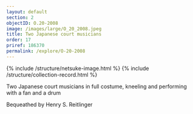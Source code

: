 ```yaml
---
layout: default
section: 2
objectID: O.20-2008
image: /images/large/O_20_2008.jpeg
title: Two Japanese court musicians
order: 17
priref: 186370
permalink: /explore/O-20-2008
---
```

{% include /structure/netsuke-image.html %}
{% include /structure/collection-record.html %}

Two Japanese court musicians in full costume, kneeling and performing with a fan and a drum

Bequeathed by Henry S. Reitlinger
